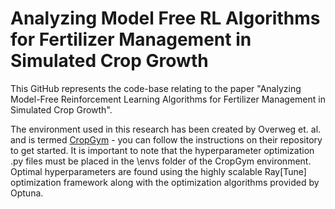 # Analyzing Model Free RL Algorithms for Fertilizer Management in Simulated Crop Growth
 This GitHub represents the code-base relating to the paper "Analyzing Model-Free Reinforcement Learning Algorithms for Fertilizer Management in Simulated Crop Growth".
 
 The environment used in this research has been created by Overweg et. al. and is termed [CropGym](https://github.com/BigDataWUR/crop-gym) - you can follow the instructions on their repository to get started. It is important to note that the hyperparameter optimization .py files must be placed in the \envs folder of the CropGym environment. Optimal hyperparameters are found using the highly
scalable Ray[Tune] optimization framework along with the optimization algorithms provided by Optuna.
